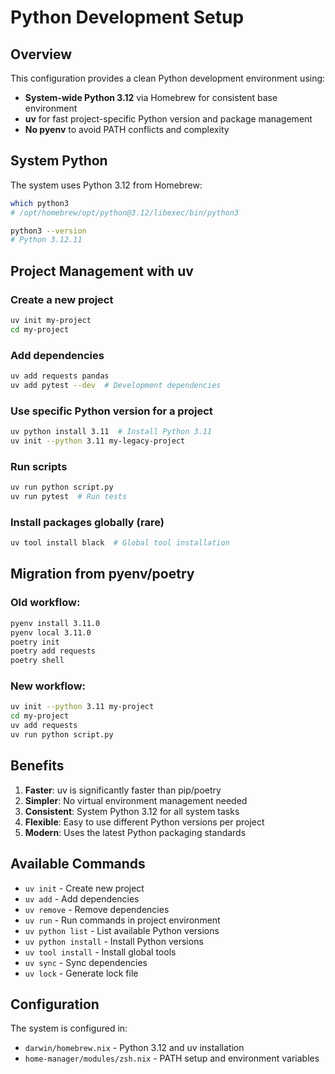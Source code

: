 # Python Development Setup

## Overview

This configuration provides a clean Python development environment using:

- **System-wide Python 3.12** via Homebrew for consistent base 
environment
- **uv** for fast project-specific Python version and package management
- **No pyenv** to avoid PATH conflicts and complexity

## System Python

The system uses Python 3.12 from Homebrew:

```bash
which python3
# /opt/homebrew/opt/python@3.12/libexec/bin/python3

python3 --version
# Python 3.12.11
```

## Project Management with uv

### Create a new project

```bash
uv init my-project
cd my-project
```

### Add dependencies

```bash
uv add requests pandas
uv add pytest --dev  # Development dependencies
```

### Use specific Python version for a project

```bash
uv python install 3.11  # Install Python 3.11
uv init --python 3.11 my-legacy-project
```

### Run scripts

```bash
uv run python script.py
uv run pytest  # Run tests
```

### Install packages globally (rare)

```bash
uv tool install black  # Global tool installation
```

## Migration from pyenv/poetry

### Old workflow:

```bash
pyenv install 3.11.0
pyenv local 3.11.0
poetry init
poetry add requests
poetry shell
```

### New workflow:

```bash
uv init --python 3.11 my-project
cd my-project
uv add requests
uv run python script.py
```

## Benefits

1. **Faster**: uv is significantly faster than pip/poetry
2. **Simpler**: No virtual environment management needed
3. **Consistent**: System Python 3.12 for all system tasks
4. **Flexible**: Easy to use different Python versions per project
5. **Modern**: Uses the latest Python packaging standards

## Available Commands

- `uv init` - Create new project
- `uv add` - Add dependencies
- `uv remove` - Remove dependencies
- `uv run` - Run commands in project environment
- `uv python list` - List available Python versions
- `uv python install` - Install Python versions
- `uv tool install` - Install global tools
- `uv sync` - Sync dependencies
- `uv lock` - Generate lock file

## Configuration

The system is configured in:

- `darwin/homebrew.nix` - Python 3.12 and uv installation
- `home-manager/modules/zsh.nix` - PATH setup and environment variables
